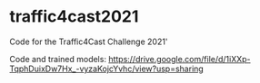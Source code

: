 # traffic4cast2021

Code for the Traffic4Cast Challenge 2021'

Code and trained models: https://drive.google.com/file/d/1iXXp-TqphDuixDw7Hx_-vyzaKojcYvhc/view?usp=sharing
